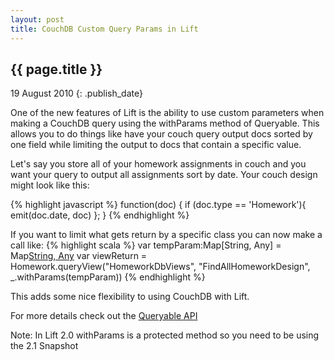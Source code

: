```yaml
---
layout: post
title: CouchDB Custom Query Params in Lift
---
```


## {{ page.title }}

19 August 2010
{: .publish_date}

One of the new features of Lift is the ability to use custom parameters when making a CouchDB query using the withParams method of Queryable.
This allows you to do things like have your couch query output docs sorted by one field while limiting the output to docs that contain a specific value.

Let's say you store all of your homework assignments in couch and you want your query to output all assignments sort by date.  Your couch design might look like this:

{% highlight javascript %}
function(doc) { 
	if (doc.type == 'Homework'){
		emit(doc.date, doc)
	};
}
{% endhighlight %}

If you want to limit what gets return by a specific class you can now make a call like:
{% highlight scala %}
var tempParam:Map[String, Any] = Map[String, Any]("Class"->JString("English"))
var viewReturn = Homework.queryView("HomeworkDbViews", "FindAllHomeworkDesign", _.withParams(tempParam))
{% endhighlight %}

This adds some nice flexibility to using CouchDB with Lift.

For more details check out the [Queryable API](http://main.scala-tools.org/mvnsites/liftweb-2.0/framework/scaladocs/net/liftweb/couchdb/Queryable.html)

Note: In Lift 2.0 withParams is a protected method so you need to be using the 2.1 Snapshot

